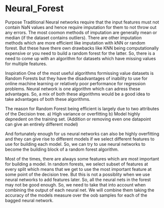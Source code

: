 # Neural_Forest

Purpose
Traditional Neural networks require that the input features must not contain NaN values and hence require imputation for them to not throw out any errors. The most coomon methods of imputation are generally mean or median (if the dataset contains outliers). There are other imputation methods which are more efficient like imputation with kNN or random forest. But these have there own drawbacks like KNN being computationally expensive or you need to build a random forest for the latter. So, there is a need to come up with an algorithm for datasets which have missing values for multiple features.
 
Inspiration
One of the most useful algorithms formissing value datasets is Random Forests but they have the disadvantages of inability to use for online machine learning or relatively poor performance for regression problems. Neural network is one algorithm which can adress these advantages. So, a mix of both these algorithms would be a good idea to take advantages of both these algorithms.

The reason for Random Forest being efficient is largely due to two attributes of the Decision tree. 
a) High variance or overfitting
b) Model highly depnedent on the training set. (Addition or removing even one datapoint can give an entirely different model)

And fortunately enough for us neural networks can also be highly overfitting and they can give rise to different models if we select different features to use for building each model. So, we can try to use neural networks to become the building block of a random forest algorithm. 

Most of the times, there are always some features which are most important for building a model. In random forests, we select subset of features at every split which means that we get to use the most important feature at some point of the decision tree. But this is not a possiblity when we use neural networks to add features later. So, all the neural nets in the forest may not be good enough. So, we need to take that into account when combining the output of each neural net. We will combine them taking the accuracy of the models measure over the oob samples for each of the bagged neural network.
